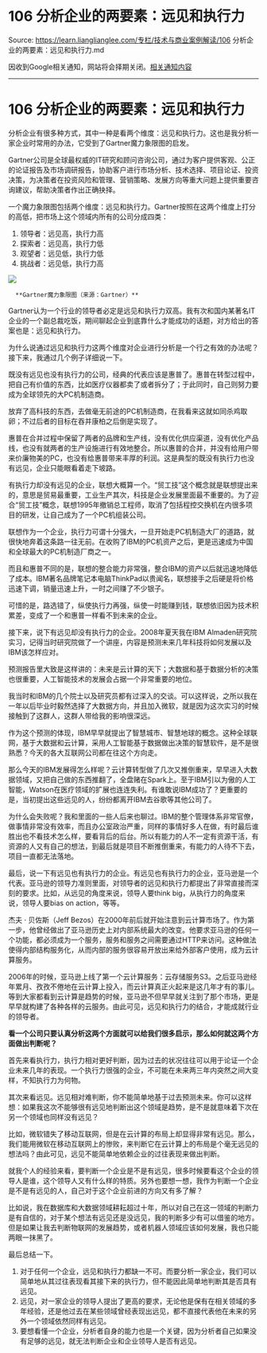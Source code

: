 # 106 分析企业的两要素：远见和执行力 

Source: https://learn.lianglianglee.com/专栏/技术与商业案例解读/106 分析企业的两要素：远见和执行力.md

因收到Google相关通知，网站将会择期关闭。[相关通知内容](https://lumendatabase.org/notices/44265620)

---

# 106 分析企业的两要素：远见和执行力

分析企业有很多种方式，其中一种是看两个维度：远见和执行力。这也是我分析一家企业时常用的办法，它受到了Gartner魔力象限图的启发。

Gartner公司是全球最权威的IT研究和顾问咨询公司，通过为客户提供客观、公正的论证报告及市场调研报告，协助客户进行市场分析、技术选择、项目论证、投资决策，为决策者在投资风险和管理、营销策略、发展方向等重大问题上提供重要咨询建议，帮助决策者作出正确抉择。

一个魔力象限图包括两个维度：远见和执行力。Gartner按照在这两个维度上打分的高低，把市场上这个领域内所有的公司分成四类：

1. 领导者：远见高，执行力高
2. 探索者：远见高，执行力低
3. 观望者：远见低，执行力低
4. 挑战者：远见低，执行力高

![](assets/9da334e90ebb7c1cde5be735675862b3.webp)

```
  **Gartner魔力象限图（来源：Gartner）**

```

Gartner认为一个行业的领导者必定是远见和执行力双高。我有次和国内某著名IT企业的一个副总裁吃饭，期间聊起企业到底靠什么才能成功的话题，对方给出的答案也是：远见和执行力。

为什么说通过远见和执行力这两个维度对企业进行分析是一个行之有效的办法呢？接下来，我通过几个例子详细说一下。

既没有远见也没有执行力的公司，经典的代表应该是惠普了。惠普在转型过程中，把自己有价值的东西，比如医疗仪器都卖了或者拆分了；于此同时，自己则努力要成为全球领先的大PC机制造商。

放弃了高科技的东西，去做毫无前途的PC机制造商，在我看来这就如同杀鸡取卵；不过后者的目标在吞并康柏之后倒是实现了。

惠普在合并过程中保留了两者的品牌和生产线，没有优化供应渠道，没有优化产品线，也没有就两者的生产设施进行有效地整合。所以惠普的合并，并没有给用户带来价廉物美的PC，也没有给惠普带来丰厚的利润。这是典型的既没有执行力也没有远见，企业只能眼看着走下坡路。

有执行力却没有远见的企业，联想大概算一个。“贸工技”这个概念就是联想提出来的，意思是贸易最重要，工业生产其次，科技是企业发展里面最不重要的。为了迎合“贸工技”概念，联想1995年撤销总工程师，取消了包括程控交换机在内很多项目的研发，让自己成为了一个PC机组装公司。

联想作为一个企业，执行力可谓十分强大，一旦开始走PC机制造大厂的道路，就很快地奔着这条路一往无前。在收购了IBM的PC机资产之后，更是迅速成为中国和全球最大的PC机制造厂商之一。

而且和惠普不同的是，联想的整合能力非常强，整合IBM的资产以后就迅速地降低了成本。IBM著名品牌笔记本电脑ThinkPad以贵闻名，联想接手之后硬是将价格迅速下调，销量迅速上升，一时之间赚了不少银子。

可惜的是，路选错了，纵使执行力再强，纵使一时能赚到钱，联想依旧因为技术积累差，变成了一个和惠普一样看不到未来的企业。

接下来，说下有远见却没有执行力的企业。2008年夏天我在IBM Almaden研究院实习，记得当时研究院做了一个讲座，内容是预测未来几年科技将如何发展以及IBM该怎样应对。

预测报告里大致是这样讲的：未来是云计算的天下；大数据和基于数据分析的决策也很重要，人工智能技术的发展会占据一个非常重要的地位。

我当时和IBM的几个院士以及研究员都有过深入的交谈。可以这样说，之所以我在一年以后毕业时毅然选择了大数据方向，并且加入微软，就是因为这次实习的时候接触到了这群人，这群人带给我的影响很深远。

作为这个预测的体现，IBM早早就提出了智慧城市、智慧地球的概念。这种全球联网，基于大数据和云计算，采用人工智能基于数据做出决策的智慧软件，是不是很熟悉？今天的各大互联网公司都在往这个方向走。

那么今天的IBM发展得怎么样呢？云计算转型做了几次又推倒重来，早早进入大数据领域，又把自己做的东西推翻了，全盘赌在Spark上。至于IBM引以为傲的人工智能，Watson在医疗领域的扩展也连连失利。有谁敢说IBM成功了？更重要的是，当初提出这些远见的人，纷纷都离开IBM去谷歌等其他公司了。

为什么会失败呢？我和里面的一些人后来也聊过。IBM的整个管理体系非常官僚，做事情非常没有效率，而且办公室政治严重，同样的事情好多人在做，有时最后谁胜出也不看技术怎么样，要看背后的后台。所以有能力的人不一定有资源干活，有资源的人又有自己的想法，到最后就是项目不断推倒重来，有能力的人待不下去，项目一直都无法落地。

最后，说一下有远见也有执行力的企业。有远见也有执行力的企业，亚马逊是一个代表。亚马逊的领导力准则里面，对领导者的远见和执行力都提出了非常直接而深刻的要求。比如，从远见的角度来说，领导人要think big，从执行力的角度来说，领导人要bias on action，等等。

杰夫 · 贝佐斯（Jeff Bezos）在2000年前后就开始注意到云计算市场了。作为第一步，他曾经做出了亚马逊历史上对内部系统最大的改变。他要求亚马逊的任何一个功能，都必须成为一个服务，服务和服务之间需要通过HTTP来访问。这种做法使得内部结构服务化，从而内部的服务很容易开放出来给外部客户使用，成为云计算服务。

2006年的时候，亚马逊上线了第一个云计算服务：云存储服务S3。之后亚马逊经年累月、孜孜不倦地在云计算上投入，而云计算真正火起来是这几年才有的事儿。等到大家都看到云计算是趋势的时候，亚马逊不但早早就关注到了那个市场，更是早早就构建了各种各样的云服务。由此可见，远见和执行力的结合，才能成就行业的领导者。

**看一个公司只要认真分析这两个方面就可以给我们很多启示，那么如何就这两个方面做出判断呢？**

首先来看执行力，执行力相对更好判断，因为过去的状况往往可以用于论证一个企业未来几年的表现。一个执行力很强的企业，不可能在未来两三年内突然之间大变样，不知执行力为何物。

其次来看远见。远见相对难判断，你不能简单地基于过去预测未来。你可以这样想：如果我这次不能够很有远见地判断出这个领域是趋势，是不是就意味着下次在另一个领域也同样没有远见？

比如，微软错失了移动互联网，但是在云计算的布局上却显得非常有远见。那么，我们能用微软在移动互联网上的惨败，来判断它在云计算上的布局是个毫无远见的想法吗？由此可见，远见不能简单地依赖企业的过往表现来做出判断。

就我个人的经验来看，要判断一个企业是不是有远见，很多时候要看这个企业的领导人是谁，这个领导人又有什么样的特质。另外也要想一想，我作为判断一个企业是不是有远见的人，自己对于这个企业前进的方向又有多了解？

比如说，我在数据库和大数据领域耕耘超过十年，所以对自己在这一领域的判断力是有自信的，对于某个想法有远见还是没远见，我的判断多少有可以借鉴的地方。但是如果让我去判断物联网的发展趋势，或者机器人领域应该如何发展，我也只能两眼一抹黑了。

最后总结一下。

1. 对于任何一个企业，远见和执行力都缺一不可。而要分析一家企业，我们可以简单地从其过往表现看其接下来的执行力，但不能因此简单地判断其是否具有远见。
2. 远见，对一家企业的领导人提出了更高的要求，无论他是保有在相关领域的多年经验，还是他过去在某些领域曾经表现出远见，都不直接代表他在未来的另外一个领域依然同样有远见。
3. 要想看懂一个企业，分析者自身的能力也是一个关键，因为分析者自己如果没有足够的远见，就无法判断企业和企业领导人是否有远见。